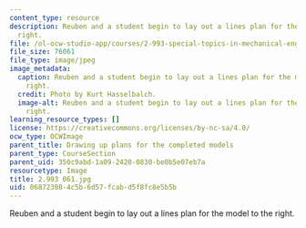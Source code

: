 ```yaml
---
content_type: resource
description: Reuben and a student begin to lay out a lines plan for the model to the
  right.
file: /ol-ocw-studio-app/courses/2-993-special-topics-in-mechanical-engineering-the-art-and-science-of-boat-design-january-iap-2007/068723084c5b6d57fcabd5f8fc8e5b5b_2993061.jpg
file_size: 76061
file_type: image/jpeg
image_metadata:
  caption: Reuben and a student begin to lay out a lines plan for the model to the
    right.
  credit: Photo by Kurt Hasselbalch.
  image-alt: Reuben and a student begin to lay out a lines plan for the model to the
    right.
learning_resource_types: []
license: https://creativecommons.org/licenses/by-nc-sa/4.0/
ocw_type: OCWImage
parent_title: Drawing up plans for the completed models
parent_type: CourseSection
parent_uid: 350c9abd-1a09-2420-0830-be0b5e07eb7a
resourcetype: Image
title: 2.993 061.jpg
uid: 06872308-4c5b-6d57-fcab-d5f8fc8e5b5b
---
```

Reuben and a student begin to lay out a lines plan for the model to the right.
